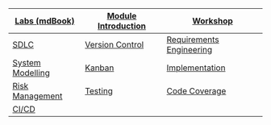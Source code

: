 |[Labs (mdBook)](https://uniofgreenwich.github.io/ELEE1149_Exercises/)|[Module Introduction](./content/ModuleIntroduction/moduleIntroduction.html)|[Workshop](./content/Workshop/Workshop.html)|
|---|---|---|
|[SDLC](./content/SDLC/SDLC.html)|[Version Control](./content/VersionControlSystems/versionControlSystem.html)|[Requirements Engineering](./content/RequirementsEngineering/RequirementsEngineering.html)|
|[System Modelling](./content/SystemModelling/SystemModelling.html)|[Kanban](./content/Kanban/kanban.html)|[Implementation](./content/Implementation/Implementation.html)|
|[Risk Management](./content/RiskManagement/RiskManagement.html)|[Testing](./content/Testing/testing.html)|[Code Coverage](./content/CodeCoverage/CodeCoverage.html)|
|[CI/CD](./content/CICD/cicd.html)|||
